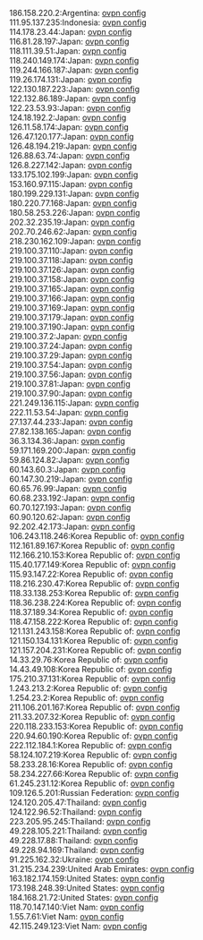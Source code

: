 186.158.220.2:Argentina: [ovpn config](vpn/186_158_220_2.ovpn)  
111.95.137.235:Indonesia: [ovpn config](vpn/111_95_137_235.ovpn)  
114.178.23.44:Japan: [ovpn config](vpn/114_178_23_44.ovpn)  
116.81.28.197:Japan: [ovpn config](vpn/116_81_28_197.ovpn)  
118.111.39.51:Japan: [ovpn config](vpn/118_111_39_51.ovpn)  
118.240.149.174:Japan: [ovpn config](vpn/118_240_149_174.ovpn)  
119.244.166.187:Japan: [ovpn config](vpn/119_244_166_187.ovpn)  
119.26.174.131:Japan: [ovpn config](vpn/119_26_174_131.ovpn)  
122.130.187.223:Japan: [ovpn config](vpn/122_130_187_223.ovpn)  
122.132.86.189:Japan: [ovpn config](vpn/122_132_86_189.ovpn)  
122.23.53.93:Japan: [ovpn config](vpn/122_23_53_93.ovpn)  
124.18.192.2:Japan: [ovpn config](vpn/124_18_192_2.ovpn)  
126.11.58.174:Japan: [ovpn config](vpn/126_11_58_174.ovpn)  
126.47.120.177:Japan: [ovpn config](vpn/126_47_120_177.ovpn)  
126.48.194.219:Japan: [ovpn config](vpn/126_48_194_219.ovpn)  
126.88.63.74:Japan: [ovpn config](vpn/126_88_63_74.ovpn)  
126.8.227.142:Japan: [ovpn config](vpn/126_8_227_142.ovpn)  
133.175.102.199:Japan: [ovpn config](vpn/133_175_102_199.ovpn)  
153.160.97.115:Japan: [ovpn config](vpn/153_160_97_115.ovpn)  
180.199.229.131:Japan: [ovpn config](vpn/180_199_229_131.ovpn)  
180.220.77.168:Japan: [ovpn config](vpn/180_220_77_168.ovpn)  
180.58.253.226:Japan: [ovpn config](vpn/180_58_253_226.ovpn)  
202.32.235.19:Japan: [ovpn config](vpn/202_32_235_19.ovpn)  
202.70.246.62:Japan: [ovpn config](vpn/202_70_246_62.ovpn)  
218.230.162.109:Japan: [ovpn config](vpn/218_230_162_109.ovpn)  
219.100.37.110:Japan: [ovpn config](vpn/219_100_37_110.ovpn)  
219.100.37.118:Japan: [ovpn config](vpn/219_100_37_118.ovpn)  
219.100.37.126:Japan: [ovpn config](vpn/219_100_37_126.ovpn)  
219.100.37.158:Japan: [ovpn config](vpn/219_100_37_158.ovpn)  
219.100.37.165:Japan: [ovpn config](vpn/219_100_37_165.ovpn)  
219.100.37.166:Japan: [ovpn config](vpn/219_100_37_166.ovpn)  
219.100.37.169:Japan: [ovpn config](vpn/219_100_37_169.ovpn)  
219.100.37.179:Japan: [ovpn config](vpn/219_100_37_179.ovpn)  
219.100.37.190:Japan: [ovpn config](vpn/219_100_37_190.ovpn)  
219.100.37.2:Japan: [ovpn config](vpn/219_100_37_2.ovpn)  
219.100.37.24:Japan: [ovpn config](vpn/219_100_37_24.ovpn)  
219.100.37.29:Japan: [ovpn config](vpn/219_100_37_29.ovpn)  
219.100.37.54:Japan: [ovpn config](vpn/219_100_37_54.ovpn)  
219.100.37.56:Japan: [ovpn config](vpn/219_100_37_56.ovpn)  
219.100.37.81:Japan: [ovpn config](vpn/219_100_37_81.ovpn)  
219.100.37.90:Japan: [ovpn config](vpn/219_100_37_90.ovpn)  
221.249.136.115:Japan: [ovpn config](vpn/221_249_136_115.ovpn)  
222.11.53.54:Japan: [ovpn config](vpn/222_11_53_54.ovpn)  
27.137.44.233:Japan: [ovpn config](vpn/27_137_44_233.ovpn)  
27.82.138.165:Japan: [ovpn config](vpn/27_82_138_165.ovpn)  
36.3.134.36:Japan: [ovpn config](vpn/36_3_134_36.ovpn)  
59.171.169.200:Japan: [ovpn config](vpn/59_171_169_200.ovpn)  
59.86.124.82:Japan: [ovpn config](vpn/59_86_124_82.ovpn)  
60.143.60.3:Japan: [ovpn config](vpn/60_143_60_3.ovpn)  
60.147.30.219:Japan: [ovpn config](vpn/60_147_30_219.ovpn)  
60.65.76.99:Japan: [ovpn config](vpn/60_65_76_99.ovpn)  
60.68.233.192:Japan: [ovpn config](vpn/60_68_233_192.ovpn)  
60.70.127.193:Japan: [ovpn config](vpn/60_70_127_193.ovpn)  
60.90.120.62:Japan: [ovpn config](vpn/60_90_120_62.ovpn)  
92.202.42.173:Japan: [ovpn config](vpn/92_202_42_173.ovpn)  
106.243.118.246:Korea Republic of: [ovpn config](vpn/106_243_118_246.ovpn)  
112.161.89.167:Korea Republic of: [ovpn config](vpn/112_161_89_167.ovpn)  
112.166.210.153:Korea Republic of: [ovpn config](vpn/112_166_210_153.ovpn)  
115.40.177.149:Korea Republic of: [ovpn config](vpn/115_40_177_149.ovpn)  
115.93.147.22:Korea Republic of: [ovpn config](vpn/115_93_147_22.ovpn)  
118.216.230.47:Korea Republic of: [ovpn config](vpn/118_216_230_47.ovpn)  
118.33.138.253:Korea Republic of: [ovpn config](vpn/118_33_138_253.ovpn)  
118.36.238.224:Korea Republic of: [ovpn config](vpn/118_36_238_224.ovpn)  
118.37.189.34:Korea Republic of: [ovpn config](vpn/118_37_189_34.ovpn)  
118.47.158.222:Korea Republic of: [ovpn config](vpn/118_47_158_222.ovpn)  
121.131.243.158:Korea Republic of: [ovpn config](vpn/121_131_243_158.ovpn)  
121.150.134.131:Korea Republic of: [ovpn config](vpn/121_150_134_131.ovpn)  
121.157.204.231:Korea Republic of: [ovpn config](vpn/121_157_204_231.ovpn)  
14.33.29.76:Korea Republic of: [ovpn config](vpn/14_33_29_76.ovpn)  
14.43.49.108:Korea Republic of: [ovpn config](vpn/14_43_49_108.ovpn)  
175.210.37.131:Korea Republic of: [ovpn config](vpn/175_210_37_131.ovpn)  
1.243.213.2:Korea Republic of: [ovpn config](vpn/1_243_213_2.ovpn)  
1.254.23.2:Korea Republic of: [ovpn config](vpn/1_254_23_2.ovpn)  
211.106.201.167:Korea Republic of: [ovpn config](vpn/211_106_201_167.ovpn)  
211.33.207.32:Korea Republic of: [ovpn config](vpn/211_33_207_32.ovpn)  
220.118.233.153:Korea Republic of: [ovpn config](vpn/220_118_233_153.ovpn)  
220.94.60.190:Korea Republic of: [ovpn config](vpn/220_94_60_190.ovpn)  
222.112.184.1:Korea Republic of: [ovpn config](vpn/222_112_184_1.ovpn)  
58.124.107.219:Korea Republic of: [ovpn config](vpn/58_124_107_219.ovpn)  
58.233.28.16:Korea Republic of: [ovpn config](vpn/58_233_28_16.ovpn)  
58.234.227.66:Korea Republic of: [ovpn config](vpn/58_234_227_66.ovpn)  
61.245.231.12:Korea Republic of: [ovpn config](vpn/61_245_231_12.ovpn)  
109.126.5.201:Russian Federation: [ovpn config](vpn/109_126_5_201.ovpn)  
124.120.205.47:Thailand: [ovpn config](vpn/124_120_205_47.ovpn)  
124.122.96.52:Thailand: [ovpn config](vpn/124_122_96_52.ovpn)  
223.205.95.245:Thailand: [ovpn config](vpn/223_205_95_245.ovpn)  
49.228.105.221:Thailand: [ovpn config](vpn/49_228_105_221.ovpn)  
49.228.17.88:Thailand: [ovpn config](vpn/49_228_17_88.ovpn)  
49.228.94.169:Thailand: [ovpn config](vpn/49_228_94_169.ovpn)  
91.225.162.32:Ukraine: [ovpn config](vpn/91_225_162_32.ovpn)  
31.215.234.239:United Arab Emirates: [ovpn config](vpn/31_215_234_239.ovpn)  
163.182.174.159:United States: [ovpn config](vpn/163_182_174_159.ovpn)  
173.198.248.39:United States: [ovpn config](vpn/173_198_248_39.ovpn)  
184.168.21.72:United States: [ovpn config](vpn/184_168_21_72.ovpn)  
118.70.147.140:Viet Nam: [ovpn config](vpn/118_70_147_140.ovpn)  
1.55.7.61:Viet Nam: [ovpn config](vpn/1_55_7_61.ovpn)  
42.115.249.123:Viet Nam: [ovpn config](vpn/42_115_249_123.ovpn)  
